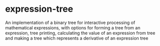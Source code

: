 # expression-tree
An implementation of a binary tree for interactive processing of mathematical expressions, with options for forming a tree from an expression, tree printing, calculating the value of an expression from tree and making a tree which represents a derivative of an expression tree
